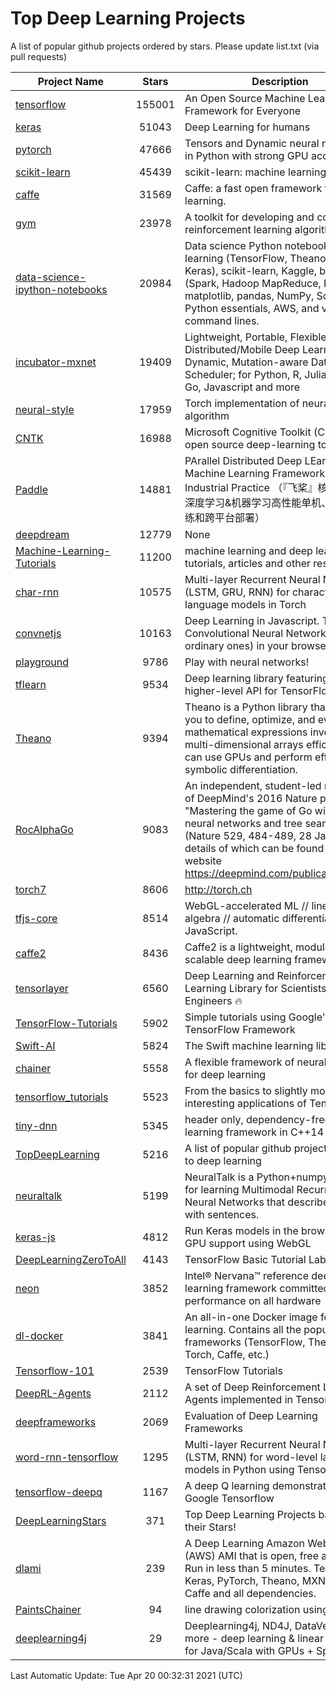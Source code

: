 # Top Deep Learning Projects
A list of popular github projects ordered by stars.
Please update list.txt (via pull requests)

|Project Name| Stars | Description |
| ---------- |:-----:| ----------- |
| [tensorflow](https://github.com/tensorflow/tensorflow) | 155001 | An Open Source Machine Learning Framework for Everyone |
| [keras](https://github.com/keras-team/keras) | 51043 | Deep Learning for humans |
| [pytorch](https://github.com/pytorch/pytorch) | 47666 | Tensors and Dynamic neural networks in Python with strong GPU acceleration |
| [scikit-learn](https://github.com/scikit-learn/scikit-learn) | 45439 | scikit-learn: machine learning in Python |
| [caffe](https://github.com/BVLC/caffe) | 31569 | Caffe: a fast open framework for deep learning. |
| [gym](https://github.com/openai/gym) | 23978 | A toolkit for developing and comparing reinforcement learning algorithms. |
| [data-science-ipython-notebooks](https://github.com/donnemartin/data-science-ipython-notebooks) | 20984 | Data science Python notebooks: Deep learning (TensorFlow, Theano, Caffe, Keras), scikit-learn, Kaggle, big data (Spark, Hadoop MapReduce, HDFS), matplotlib, pandas, NumPy, SciPy, Python essentials, AWS, and various command lines. |
| [incubator-mxnet](https://github.com/apache/incubator-mxnet) | 19409 | Lightweight, Portable, Flexible Distributed/Mobile Deep Learning with Dynamic, Mutation-aware Dataflow Dep Scheduler; for Python, R, Julia, Scala, Go, Javascript and more |
| [neural-style](https://github.com/jcjohnson/neural-style) | 17959 | Torch implementation of neural style algorithm |
| [CNTK](https://github.com/microsoft/CNTK) | 16988 | Microsoft Cognitive Toolkit (CNTK), an open source deep-learning toolkit |
| [Paddle](https://github.com/PaddlePaddle/Paddle) | 14881 | PArallel Distributed Deep LEarning: Machine Learning Framework from Industrial Practice （『飞桨』核心框架，深度学习&机器学习高性能单机、分布式训练和跨平台部署） |
| [deepdream](https://github.com/google/deepdream) | 12779 | None |
| [Machine-Learning-Tutorials](https://github.com/ujjwalkarn/Machine-Learning-Tutorials) | 11200 | machine learning and deep learning tutorials, articles and other resources  |
| [char-rnn](https://github.com/karpathy/char-rnn) | 10575 | Multi-layer Recurrent Neural Networks (LSTM, GRU, RNN) for character-level language models in Torch |
| [convnetjs](https://github.com/karpathy/convnetjs) | 10163 | Deep Learning in Javascript. Train Convolutional Neural Networks (or ordinary ones) in your browser. |
| [playground](https://github.com/tensorflow/playground) | 9786 | Play with neural networks! |
| [tflearn](https://github.com/tflearn/tflearn) | 9534 | Deep learning library featuring a higher-level API for TensorFlow. |
| [Theano](https://github.com/Theano/Theano) | 9394 | Theano is a Python library that allows you to define, optimize, and evaluate mathematical expressions involving multi-dimensional arrays efficiently. It can use GPUs and perform efficient symbolic differentiation. |
| [RocAlphaGo](https://github.com/Rochester-NRT/RocAlphaGo) | 9083 | An independent, student-led replication of DeepMind's 2016 Nature publication, "Mastering the game of Go with deep neural networks and tree search" (Nature 529, 484-489, 28 Jan 2016), details of which can be found on their website https://deepmind.com/publications.html. |
| [torch7](https://github.com/torch/torch7) | 8606 | http://torch.ch |
| [tfjs-core](https://github.com/tensorflow/tfjs-core) | 8514 | WebGL-accelerated ML // linear algebra // automatic differentiation for JavaScript. |
| [caffe2](https://github.com/facebookarchive/caffe2) | 8436 | Caffe2 is a lightweight, modular, and scalable deep learning framework. |
| [tensorlayer](https://github.com/tensorlayer/tensorlayer) | 6560 | Deep Learning and Reinforcement Learning Library for Scientists and Engineers 🔥 |
| [TensorFlow-Tutorials](https://github.com/nlintz/TensorFlow-Tutorials) | 5902 | Simple tutorials using Google's TensorFlow Framework |
| [Swift-AI](https://github.com/Swift-AI/Swift-AI) | 5824 | The Swift machine learning library. |
| [chainer](https://github.com/chainer/chainer) | 5558 | A flexible framework of neural networks for deep learning |
| [tensorflow_tutorials](https://github.com/pkmital/tensorflow_tutorials) | 5523 | From the basics to slightly more interesting applications of Tensorflow |
| [tiny-dnn](https://github.com/tiny-dnn/tiny-dnn) | 5345 | header only, dependency-free deep learning framework in C++14 |
| [TopDeepLearning](https://github.com/aymericdamien/TopDeepLearning) | 5216 | A list of popular github projects related to deep learning |
| [neuraltalk](https://github.com/karpathy/neuraltalk) | 5199 | NeuralTalk is a Python+numpy project for learning Multimodal Recurrent Neural Networks that describe images with sentences. |
| [keras-js](https://github.com/transcranial/keras-js) | 4812 | Run Keras models in the browser, with GPU support using WebGL |
| [DeepLearningZeroToAll](https://github.com/hunkim/DeepLearningZeroToAll) | 4143 | TensorFlow Basic Tutorial Labs |
| [neon](https://github.com/NervanaSystems/neon) | 3852 | Intel® Nervana™ reference deep learning framework committed to best performance on all hardware |
| [dl-docker](https://github.com/floydhub/dl-docker) | 3841 | An all-in-one Docker image for deep learning. Contains all the popular DL frameworks (TensorFlow, Theano, Torch, Caffe, etc.) |
| [Tensorflow-101](https://github.com/sjchoi86/Tensorflow-101) | 2539 | TensorFlow Tutorials |
| [DeepRL-Agents](https://github.com/awjuliani/DeepRL-Agents) | 2112 | A set of Deep Reinforcement Learning Agents implemented in Tensorflow. |
| [deepframeworks](https://github.com/zer0n/deepframeworks) | 2069 | Evaluation of Deep Learning Frameworks |
| [word-rnn-tensorflow](https://github.com/hunkim/word-rnn-tensorflow) | 1295 | Multi-layer Recurrent Neural Networks (LSTM, RNN) for word-level language models in Python using TensorFlow. |
| [tensorflow-deepq](https://github.com/siemanko/tensorflow-deepq) | 1167 | A deep Q learning demonstration using Google Tensorflow |
| [DeepLearningStars](https://github.com/hunkim/DeepLearningStars) | 371 | Top Deep Learning Projects based on their Stars! |
| [dlami](https://github.com/ritchieng/dlami) | 239 | A Deep Learning Amazon Web Service (AWS) AMI that is open, free and works. Run in less than 5 minutes. TensorFlow, Keras, PyTorch, Theano, MXNet, CNTK, Caffe and all dependencies. |
| [PaintsChainer](https://github.com/taizan/PaintsChainer) | 94 | line drawing colorization using chainer |
| [deeplearning4j](https://github.com/deeplearning4j/deeplearning4j) | 29 | Deeplearning4j, ND4J, DataVec and more - deep learning & linear algebra for Java/Scala with GPUs + Spark |

Last Automatic Update: Tue Apr 20 00:32:31 2021 (UTC)
